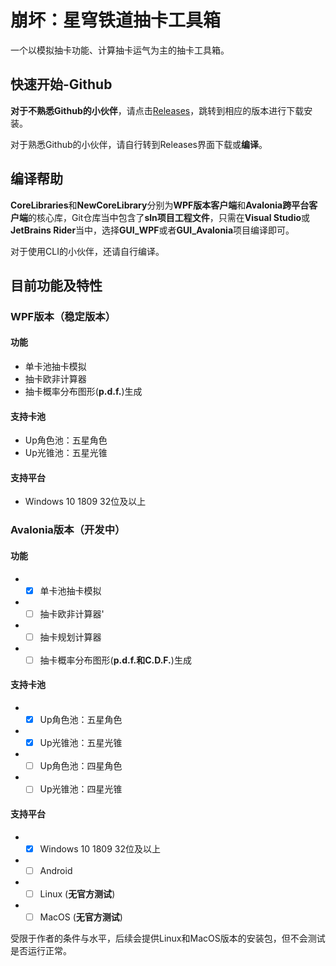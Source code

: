 # 崩坏：星穹铁道抽卡工具箱
一个以模拟抽卡功能、计算抽卡运气为主的抽卡工具箱。

## 快速开始-Github
**对于不熟悉Github的小伙伴**，请点击[Releases](https://github.com/York393098870/SR_GachaCalc/releases)，跳转到相应的版本进行下载安装。

对于熟悉Github的小伙伴，请自行转到Releases界面下载或**编译**。

## 编译帮助
**CoreLibraries**和**NewCoreLibrary**分别为**WPF版本客户端**和**Avalonia跨平台客户端**的核心库，Git仓库当中包含了**sln项目工程文件**，只需在**Visual Studio**或**JetBrains Rider**当中，选择**GUI_WPF**或者**GUI_Avalonia**项目编译即可。

对于使用CLI的小伙伴，还请自行编译。

## 目前功能及特性
### WPF版本（稳定版本）
#### 功能
* 单卡池抽卡模拟
* 抽卡欧非计算器
* 抽卡概率分布图形(**p.d.f.**)生成

#### 支持卡池
* Up角色池：五星角色
* Up光锥池：五星光锥
#### 支持平台
* Windows 10 1809 32位及以上

### Avalonia版本（开发中）
#### 功能
* - [x] 单卡池抽卡模拟
* - [ ] 抽卡欧非计算器'
* - [ ] 抽卡规划计算器
* - [ ] 抽卡概率分布图形(**p.d.f.和C.D.F.**)生成
#### 支持卡池
* - [x] Up角色池：五星角色
* - [x] Up光锥池：五星光锥
* - [ ] Up角色池：四星角色
* - [ ] Up光锥池：四星光锥
#### 支持平台
* - [x] Windows 10 1809 32位及以上
* - [ ] Android
* - [ ] Linux (**无官方测试**)
* - [ ] MacOS (**无官方测试**)

受限于作者的条件与水平，后续会提供Linux和MacOS版本的安装包，但不会测试是否运行正常。
